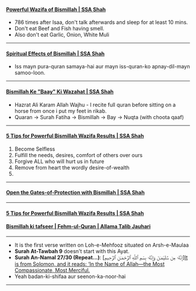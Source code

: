 #### [Powerful Wazifa of Bismillah | SSA Shah](https://www.youtube.com/watch?v=ZVQWOkLd0Ys)
* 786 times after Isaa, don't talk afterwards and sleep for at least 10 mins.
* Don't eat Beef and Fish having smell.
* Also don't eat Garlic, Onion, White Muli

***

#### [Spiritual Effects of Bismillah | SSA Shah](https://www.youtube.com/watch?v=f_zl0XXUYPQ)
* Iss mayn pura-quran samaya-hai aur mayn iss-quran-ko apnay-dil-mayn samoo-loon.

***

#### [Bismillah Ke "Baay" Ki Wazahat | SSA Shah](https://www.youtube.com/watch?v=gEEL-fo77lg)
* Hazrat Ali Karam Allah Wajhu - I recite full quran before sitting on a horse from once i put my feet in rikab.
* Quaran -> Surah Fatiha -> Bismillah -> Bay -> Nuqta (with choota qaaf)

***

#### [5 Tips for Powerful Bismillah Wazifa Results | SSA Shah](https://www.youtube.com/watch?v=6eDrhZDGv3A)
1. Become Selfless
2. Fulfill the needs, desires, comfort of others over ours
3. Forgive ALL who will hurt us in future
4. Remove from heart the wordly desire-of-wealth
5. 

***

#### [Open the Gates-of-Protection with Bismillah | SSA Shah](https://www.youtube.com/watch?v=y4JGa_o9IlU)

***

#### [5 Tips for Powerful Bismillah Wazifa Results | SSA Shah](https://www.youtube.com/watch?v=6eDrhZDGv3A)
#### [Bismillah ki tafseer | Fehm-ul-Quran | Allama Talib Jauhari](https://www.youtube.com/watch?v=-8ZNeViFZZ4)

***

* It is the first verse written on Loh-e-Mehfooz situated on Arsh-e-Maulaa
* __Surah At-Tawbah 9__ doesn't start with this Ayat.
* __Surah An-Namal 27/30 (Repeat...)__: [إِنَّهُۥ مِن سُلَيْمَـٰنَ وَإِنَّهُۥ بِسْمِ ٱللَّهِ ٱلرَّحْمَـٰنِ ٱلرَّحِيمِ][It is from Solomon, and it reads: ‘In the Name of Allah—the Most Compassionate, Most Merciful.](https://quran.com/27/30)
* Yeah badan-ki-shifaa aur seenon-ka-noor-hai 

***
